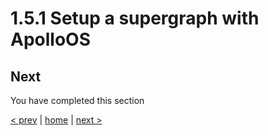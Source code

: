 # 1.5.1 Setup a supergraph with ApolloOS




## Next

You have completed this section

[< prev](./1_4_securing_graphql_with_jwt.md) | [home](../readme.md) | [next >](./1_5_2_query_supergraph.md)